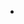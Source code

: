 - 
<!---
vatln/vatln is a ✨ special ✨ repository because its `README.md` (this file) appears on your GitHub profile.
You can click the Preview link to take a look at your changes.
--->
